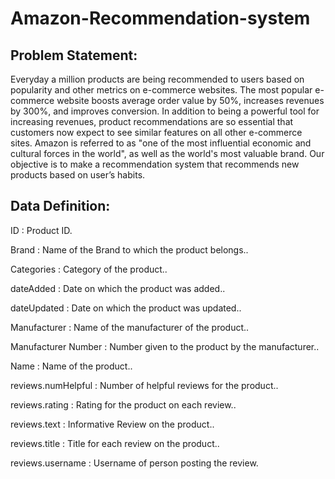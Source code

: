 # Amazon-Recommendation-system

## Problem Statement:

Everyday a million products are being recommended to users based on popularity and other metrics on e-commerce websites. The most popular e-commerce website boosts average order value by 50%, increases revenues by 300%, and improves conversion. In addition to being a powerful tool for increasing revenues, product recommendations are so essential that customers now expect to see similar features on all other e-commerce sites. Amazon is referred to as "one of the most influential economic and cultural forces in the world", as well as the world's most valuable brand. Our objective is to make a recommendation system that recommends new products based on user’s habits.

## Data Definition:

ID : Product ID.

Brand : Name of the Brand to which the product belongs..

Categories : Category of the product..

dateAdded : Date on which the product was added..

dateUpdated : Date on which the product was updated..

Manufacturer : Name of the manufacturer of the product..

Manufacturer Number : Number given to the product by the manufacturer..

Name : Name of the product..

reviews.numHelpful : Number of helpful reviews for the product..

reviews.rating : Rating for the product on each review..

reviews.text : Informative Review on the product..

reviews.title : Title for each review on the product..

reviews.username : Username of person posting the review.

